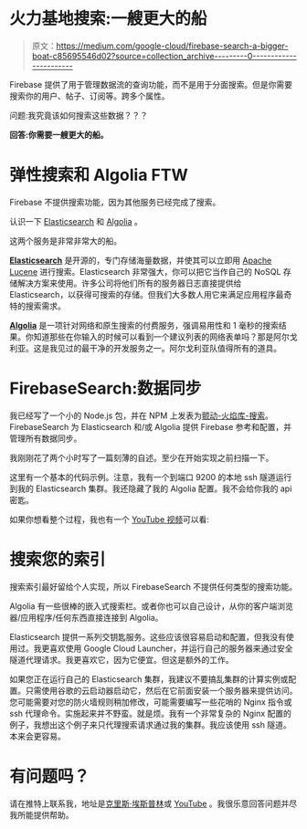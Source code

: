 # 火力基地搜索:一艘更大的船

> 原文：<https://medium.com/google-cloud/firebase-search-a-bigger-boat-c85695546d02?source=collection_archive---------0----------------------->

Firebase 提供了用于管理数据流的查询功能，而不是用于分面搜索。但是你需要搜索你的用户、帖子、订阅等。跨多个属性。

问题:我究竟该如何搜索这些数据？？？

**回答:你需要一艘更大的船。**

# 弹性搜索和 Algolia FTW

Firebase 不提供搜索功能，因为其他服务已经完成了搜索。

认识一下 [Elasticsearch](https://www.elastic.co/) 和 [Algolia](https://www.algolia.com/) 。

这两个服务是非常非常大的船。

[**Elasticsearch**](https://www.elastic.co/) 是开源的，专门存储海量数据，并使其可以立即用 [Apache Lucene](https://lucene.apache.org/) 进行搜索。Elasticsearch 非常强大，你可以把它当作自己的 NoSQL 存储解决方案来使用。许多公司将他们所有的服务器日志直接提供给 Elasticsearch，以获得可搜索的存储。但我们大多数人用它来满足应用程序最奇特的搜索需求。

[**Algolia**](https://www.algolia.com/) 是一项针对网络和原生搜索的付费服务，强调易用性和 1 毫秒的搜索结果。你知道那些在你输入的时候可以看到一个建议列表的网络表单吗？那是阿尔戈利亚。这是我见过的最干净的开发服务之一。阿尔戈利亚队值得所有的道具。

# FirebaseSearch:数据同步

我已经写了一个小的 Node.js 包，并在 NPM 上发表为[颤动-火焰库-搜索](https://github.com/deltaepsilon/firebase-search)。FirebaseSearch 为 Elasticsearch 和/或 Algolia 提供 Firebase 参考和配置，并管理所有数据同步。

我刚刚花了两个小时写了一篇刻薄的自述。至少在开始实现之前扫描一下。

这里有一个基本的代码示例。注意，我有一个到端口 9200 的本地 ssh 隧道运行到我的 Elasticsearch 集群。我还隐藏了我的 Algolia 配置。我不会给你我的 api 密匙。

如果你想看整个过程，我也有一个 [YouTube 视频](https://youtu.be/JgbeoD3sTy8)可以看:

# 搜索您的索引

搜索索引最好留给个人实现，所以 FirebaseSearch 不提供任何类型的搜索功能。

Algolia 有一些很棒的嵌入式搜索栏。或者你也可以自己设计，从你的客户端浏览器/应用程序/任何东西直接连接到 Algolia。

Elasticsearch 提供一系列交钥匙服务。这些应该很容易启动和配置，但我没有使用过。我更喜欢使用 Google Cloud Launcher，并运行自己的服务器来通过安全隧道代理请求。我更喜欢它，因为它便宜。但这是额外的工作。

如果您正在运行自己的 Elasticsearch 集群，我建议不要搞乱集群的计算实例或配置。只需使用谷歌的云启动器启动它，然后在它前面安装一个服务器来提供访问。您可能需要对您的防火墙规则稍加修改，可能需要编写一些花哨的 Nginx 指令或 ssh 代理命令。实施起来并不野蛮。就是烦。我有一个非常复杂的 Nginx 配置的例子，我想出这个例子来只代理搜索请求通过我的集群。我应该使用 ssh 隧道。本来会更容易。

# 有问题吗？

请在推特上联系我，地址是[克里斯·埃斯普林](https://medium.com/u/aece6077659f?source=post_page-----c85695546d02--------------------------------)或 [YouTube](https://www.youtube.com/channel/UCaAByidxypZTYOj4OsKzD2Q) 。我很乐意回答问题并尽我所能提供帮助。